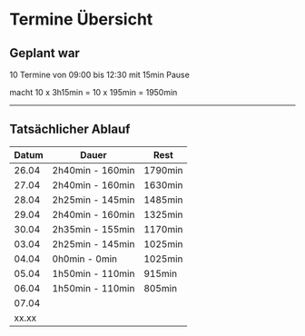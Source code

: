 # Termine Übersicht

## Geplant war

10 Termine von 09:00 bis 12:30 mit 15min Pause

macht 10 x 3h15min = 10 x 195min = 1950min

---

## Tatsächlicher Ablauf

| Datum | Dauer | Rest |
| --- | --- | --- |
| 26.04 | 2h40min - 160min | 1790min |
| 27.04 | 2h40min - 160min | 1630min |
| 28.04 | 2h25min - 145min | 1485min |
| 29.04 | 2h40min - 160min | 1325min |
| 30.04 | 2h35min - 155min | 1170min |
| 03.04 | 2h25min - 145min | 1025min |
| 04.04 | 0h0min - 0min | 1025min |
| 05.04 | 1h50min - 110min | 915min |
| 06.04 | 1h50min - 110min | 805min |
| 07.04 | | |
| xx.xx | | |
